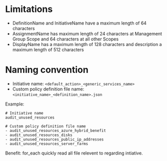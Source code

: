 # Limitations
- DefinitionName and InitiativeName have a maximum length of 64 characters
- AssignmentName has maximum length of 24 characters at Management Group Scope and 64 characters at all other Scopes
- DisplayName has a maximum length of 128 characters and description a maximum length of 512 characters

# Naming convention
- Initiative name: `<default_action>_<generic_services_name>`
- Custom policy definition file name: `<initiative_name>_<definition_name>.json`

Example:
```
# Initiative name
audit_unused_resources

# Custom policy definition file name
- audit_unused_resources_azure_hybrid_benefit
- audit_unused_resources_disks
- audit_unused_resources_public_ip_addresses
- audit_unused_resources_server_farms
```
Benefit: for_each quickly read all file relevent to regarding intiative.